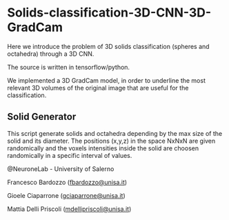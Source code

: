 # Solids-classification-3D-CNN-3D-GradCam
Here we introduce the problem of 3D solids classification (spheres and octahedra) through a 3D CNN.

The source is written in tensorflow/python.

We implemented a 3D GradCam model, in order to underline the most relevant 3D volumes of the original image that are useful for the classification.


## Solid Generator
This script generate solids and octahedra depending by the max size of the solid and its diameter. The positions (x,y,z) in the space NxNxN are given randomically and the voxels intensities inside the solid are choosen randomically in a specific interval of values.


@NeuroneLab - University of Salerno

Francesco Bardozzo (fbardozzo@unisa.it)

Gioele Ciaparrone  (gciaparrone@unisa.it)

Mattia Delli Priscoli (mdellipriscoli@unisa.it)

